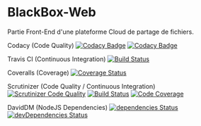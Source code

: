 # BlackBox-Web

Partie Front-End d'une plateforme Cloud de partage de fichiers.



Codacy (Code Quality)
[![Codacy Badge](https://api.codacy.com/project/badge/Grade/e0d56f79ce204fbfa4243689769e46d1)](https://www.codacy.com/app/arnaudflaesch/BlackBox-Web?utm_source=github.com&amp;utm_medium=referral&amp;utm_content=ArnaudFlaesch/BlackBox-Web&amp;utm_campaign=Badge_Grade)
[![Codacy Badge](https://api.codacy.com/project/badge/Coverage/e0d56f79ce204fbfa4243689769e46d1)](https://www.codacy.com/app/arnaudflaesch/BlackBox-Web?utm_source=github.com&amp;utm_medium=referral&amp;utm_content=ArnaudFlaesch/BlackBox-Web&amp;utm_campaign=Badge_Coverage)

Travis CI (Continuous Integration)
[![Build Status](https://travis-ci.org/ArnaudFlaesch/BlackBox-Web.svg?branch=master)](https://travis-ci.org/ArnaudFlaesch/BlackBox-Web)

Coveralls (Coverage)
[![Coverage Status](https://coveralls.io/repos/github/ArnaudFlaesch/BlackBox-Services/badge.svg?branch=master)](https://coveralls.io/github/ArnaudFlaesch/BlackBox-Web?branch=master)

Scrutinizer (Code Quality / Continuous Integration)
[![Scrutinizer Code Quality](https://scrutinizer-ci.com/g/ArnaudFlaesch/BlackBox-Web/badges/quality-score.png?b=master)](https://scrutinizer-ci.com/g/ArnaudFlaesch/BlackBox-Web/?branch=master)
[![Build Status](https://scrutinizer-ci.com/g/ArnaudFlaesch/BlackBox-Web/badges/build.png?b=master)](https://scrutinizer-ci.com/g/ArnaudFlaesch/BlackBox-Web/build-status/master)
[![Code Coverage](https://scrutinizer-ci.com/g/ArnaudFlaesch/BlackBox-Web/badges/coverage.png?b=master)](https://scrutinizer-ci.com/g/ArnaudFlaesch/BlackBox-Web/?branch=master)

DavidDM (NodeJS Dependencies)
[![dependencies Status](https://david-dm.org/ArnaudFlaesch/BlackBox-Web/status.svg)](https://david-dm.org/ArnaudFlaesch/BlackBox-Web)
[![devDependencies Status](https://david-dm.org/ArnaudFlaesch/BlackBox-Web/dev-status.svg)](https://david-dm.org/ArnaudFlaesch/BlackBox-Web?type=dev)
